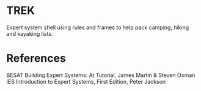 # TREK
Expert system shell using rules and frames to help pack camping, hiking and kayaking lists.

# References
BESAT        Building Expert Systems: At Tutorial, James Martin & Steven Oxman
IES          Introduction to Expert Systems, First Edition, Peter Jackson
